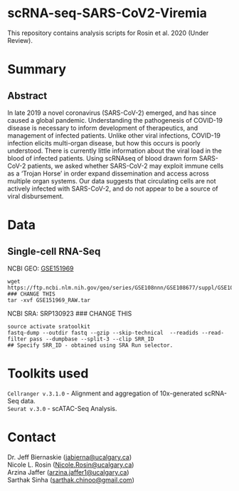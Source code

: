 # scRNA-seq-SARS-CoV2-Viremia
This repository contains analysis scripts for Rosin et al. 2020 (Under Review).

# Summary

## Abstract
In late 2019 a novel coronavirus (SARS-CoV-2) emerged, and has since caused a global pandemic. Understanding the pathogenesis of COVID-19 disease is necessary to inform development of therapeutics, and management of infected patients. Unlike other viral infections, COVID-19 infection elicits multi-organ disease, but how this occurs is poorly understood. There is currently little information about the viral load in the blood of infected patients. Using scRNAseq of blood drawn form SARS-CoV-2 patients, we asked whether SARS-CoV-2 may exploit immune cells as a ‘Trojan Horse’ in order expand dissemination and access across multiple organ systems. Our data suggests that circulating cells are not actively infected with SARS-CoV-2, and do not appear to be a source of viral disbursement.

# Data

## Single-cell RNA-Seq
NCBI GEO: [GSE151969](https://www.ncbi.nlm.nih.gov/geo/query/acc.cgi?acc=GSE151969) <br/>
```
wget https://ftp.ncbi.nlm.nih.gov/geo/series/GSE108nnn/GSE108677/suppl/GSE108677_RAW.tar ### CHANGE THIS
tar -xvf GSE151969_RAW.tar
```
NCBI SRA: SRP130923 ### CHANGE THIS <br/>
```
source activate sratoolkit
fastq-dump --outdir fastq --gzip --skip-technical  --readids --read-filter pass --dumpbase --split-3 --clip SRR_ID
## Specify SRR_ID - obtained using SRA Run selector.
```

# Toolkits used
`Cellranger v.3.1.0` - Alignment and aggregation of 10x-generated scRNA-Seq data.  <br/>
`Seurat v.3.0` - scATAC-Seq Analysis. <br/>

# Contact
Dr. Jeff Biernaskie (jabierna@ucalgary.ca)<br/>
Nicole L. Rosin (Nicole.Rosin@ucalgary.ca)<br/>
Arzina Jaffer (arzina.jaffer1@ucalgary.ca)<br/>
Sarthak Sinha (sarthak.chinoo@gmail.com)
